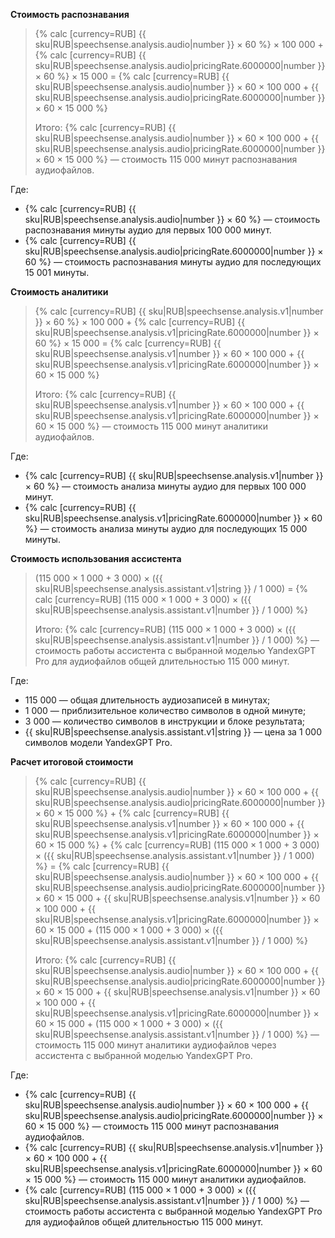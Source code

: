 **Стоимость распознавания**

> {% calc [currency=RUB] {{ sku|RUB|speechsense.analysis.audio|number }} × 60 %} × 100 000 + {% calc [currency=RUB] {{ sku|RUB|speechsense.analysis.audio|pricingRate.6000000|number }} × 60 %} × 15 000 = {% calc [currency=RUB] {{ sku|RUB|speechsense.analysis.audio|number }} × 60 × 100 000 + {{ sku|RUB|speechsense.analysis.audio|pricingRate.6000000|number }} × 60 × 15 000 %}
>
> Итого: {% calc [currency=RUB] {{ sku|RUB|speechsense.analysis.audio|number }} × 60 × 100 000 + {{ sku|RUB|speechsense.analysis.audio|pricingRate.6000000|number }} × 60 × 15 000 %} — стоимость 115 000 минут распознавания аудиофайлов.

Где:
* {% calc [currency=RUB] {{ sku|RUB|speechsense.analysis.audio|number }} × 60 %} — стоимость распознавания минуты аудио для первых 100 000 минут.
* {% calc [currency=RUB] {{ sku|RUB|speechsense.analysis.audio|pricingRate.6000000|number }} × 60 %} — стоимость распознавания минуты аудио для последующих 15 001 минуты.

**Стоимость аналитики**

> {% calc [currency=RUB] {{ sku|RUB|speechsense.analysis.v1|number }} × 60 %} × 100 000 + {% calc [currency=RUB] {{ sku|RUB|speechsense.analysis.v1|pricingRate.6000000|number }} × 60 %} × 15 000 = {% calc [currency=RUB] {{ sku|RUB|speechsense.analysis.v1|number }} × 60 × 100 000 + {{ sku|RUB|speechsense.analysis.v1|pricingRate.6000000|number }} × 60 × 15 000 %}
>
> Итого: {% calc [currency=RUB] {{ sku|RUB|speechsense.analysis.v1|number }} × 60 × 100 000 + {{ sku|RUB|speechsense.analysis.v1|pricingRate.6000000|number }} × 60 × 15 000 %} — стоимость 115 000 минут аналитики аудиофайлов.

Где:
* {% calc [currency=RUB] {{ sku|RUB|speechsense.analysis.v1|number }} × 60 %} — стоимость анализа минуты аудио для первых 100 000 минут.
* {% calc [currency=RUB] {{ sku|RUB|speechsense.analysis.v1|pricingRate.6000000|number }} × 60 %} — стоимость анализа минуты аудио для последующих 15 000 минуты.

**Стоимость использования ассистента**

> (115 000 × 1 000 + 3 000) × ({{ sku|RUB|speechsense.analysis.assistant.v1|string }} / 1 000) = {% calc [currency=RUB] (115 000 × 1 000 + 3 000) × ({{ sku|RUB|speechsense.analysis.assistant.v1|number }} / 1 000) %}
>
> Итого: {% calc [currency=RUB] (115 000 × 1 000 + 3 000) × ({{ sku|RUB|speechsense.analysis.assistant.v1|number }} / 1 000) %} — стоимость работы ассистента с выбранной моделью YandexGPT Pro для аудиофайлов общей длительностью 115 000 минут.
>

Где:
* 115 000 — общая длительность аудиозаписей в минутах;
* 1 000 — приблизительное количество символов в одной минуте;
* 3 000 — количество символов в инструкции и блоке результата;
* {{ sku|RUB|speechsense.analysis.assistant.v1|string }} — цена за 1 000 символов модели YandexGPT Pro.

**Расчет итоговой стоимости** 

> {% calc [currency=RUB] {{ sku|RUB|speechsense.analysis.audio|number }} × 60 × 100 000 + {{ sku|RUB|speechsense.analysis.audio|pricingRate.6000000|number }} × 60 × 15 000 %} + {% calc [currency=RUB] {{ sku|RUB|speechsense.analysis.v1|number }} × 60 × 100 000 + {{ sku|RUB|speechsense.analysis.v1|pricingRate.6000000|number }} × 60 × 15 000 %} + {% calc [currency=RUB] (115 000 × 1 000 + 3 000) × ({{ sku|RUB|speechsense.analysis.assistant.v1|number }} / 1 000) %} = {% calc [currency=RUB] {{ sku|RUB|speechsense.analysis.audio|number }} × 60 × 100 000 + {{ sku|RUB|speechsense.analysis.audio|pricingRate.6000000|number }} × 60 × 15 000 + {{ sku|RUB|speechsense.analysis.v1|number }} × 60 × 100 000 + {{ sku|RUB|speechsense.analysis.v1|pricingRate.6000000|number }} × 60 × 15 000 + (115 000 × 1 000 + 3 000) × ({{ sku|RUB|speechsense.analysis.assistant.v1|number }} / 1 000) %}
>
> Итого: {% calc [currency=RUB] {{ sku|RUB|speechsense.analysis.audio|number }} × 60 × 100 000 + {{ sku|RUB|speechsense.analysis.audio|pricingRate.6000000|number }} × 60 × 15 000 + {{ sku|RUB|speechsense.analysis.v1|number }} × 60 × 100 000 + {{ sku|RUB|speechsense.analysis.v1|pricingRate.6000000|number }} × 60 × 15 000 + (115 000 × 1 000 + 3 000) × ({{ sku|RUB|speechsense.analysis.assistant.v1|number }} / 1 000) %} — стоимость 115 000 минут аналитики аудиофайлов через ассистента с выбранной моделью YandexGPT Pro.

Где:
* {% calc [currency=RUB] {{ sku|RUB|speechsense.analysis.audio|number }} × 60 × 100 000 + {{ sku|RUB|speechsense.analysis.audio|pricingRate.6000000|number }} × 60 × 15 000 %} — стоимость 115 000 минут распознавания аудиофайлов.
* {% calc [currency=RUB] {{ sku|RUB|speechsense.analysis.v1|number }} × 60 × 100 000 + {{ sku|RUB|speechsense.analysis.v1|pricingRate.6000000|number }} × 60 × 15 000 %} — стоимость 115 000 минут аналитики аудиофайлов.
* {% calc [currency=RUB] (115 000 × 1 000 + 3 000) × ({{ sku|RUB|speechsense.analysis.assistant.v1|number }} / 1 000) %} — стоимость работы ассистента с выбранной моделью YandexGPT Pro для аудиофайлов общей длительностью 115 000 минут.